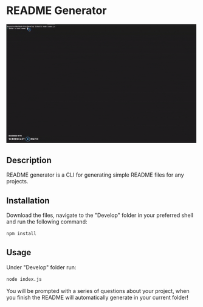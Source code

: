
  # README Generator
  <img alt="README generator usage gif" src="Assets/readme-generator.gif" width="500">

  ## Description
  README generator is a CLI for generating simple README files for any projects.
  
  
  ## Installation
  Download the files, navigate to the "Develop" folder in your preferred shell and run the following command: 
  ```sh
  npm install
  ```
  
  
  ## Usage
  Under "Develop" folder run: 
  ```sh
  node index.js
  ```  
  You will be prompted with a series of questions about your project, when you finish the README will automatically generate in your current folder!

  

  

  
  

  
